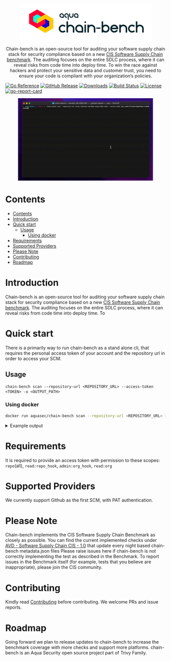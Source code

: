 <p align="center">
<picture>
  <source media="(prefers-color-scheme: dark)" srcset="docs/imgs/banner_dm.png">
  <source media="(prefers-color-scheme: light)" srcset="docs/imgs/banner_lm.png">
  <img alt="chain-bench logo" src="docs/imgs/banner_lm.png">
</picture>

</p>

<p align="center">
Chain-bench is an open-source tool for auditing your software supply chain stack for security compliance based on a new 
  <a href="https://workbench.cisecurity.org/communities/142">CIS Software Supply Chain benchmark</a>.
The auditing focuses on the entire SDLC process, where it can reveal risks from code time into deploy time. To win the race against hackers and protect your sensitive data and customer trust, you need to ensure your code is compliant with your organization’s policies.
</p>

[![Go Reference](https://pkg.go.dev/badge/github.com/aquasecurity/chain-bench.svg?style=flat-square)](https://pkg.go.dev/github.com/aquasecurity/chain-bench)
[![GitHub Release][release-img]][release]
[![Downloads][download]][release]
[![Build Status](https://github.com/aquasecurity/chain-bench/workflows/Build/badge.svg?branch=main&style=flat-square)](https://github.com/aquasecurity/chain-bench/actions)
[![License](https://img.shields.io/badge/License-Apache%202.0-blue.svg?style=flat-square)](https://github.com/aquasecurity/chain-bench/blob/main/LICENSE)
[![go-report-card][go-report-card]](https://goreportcard.com/report/github.com/aquasecurity/chain-bench)

<!-- ![coverage report](https://img.shields.io/codecov/c/github/aquasecurity/chain-bench?style=flat-square) -->

[download]: https://img.shields.io/github/downloads/aquasecurity/chain-bench/total?logo=github&style=flat-square
[release-img]: https://img.shields.io/github/release/aquasecurity/chain-bench.svg?logo=github&style=flat-square
[release]: https://github.com/aquasecurity/chain-bench/releases
[go-report-card]: https://goreportcard.com/badge/github.com/aquasecurity/chain-bench?style=flat-square

<figure style="text-align: center">
  <img src="docs/imgs/demo.gif" width="1000" alt="demo">
</figure>

# Contents

- [Contents](#contents)
- [Introduction](#introduction)
- [Quick start](#quick-start)
  - [Usage](#usage)
    - [Using docker](#using-docker)
- [Requirements](#requirements)
- [Supported Providers](#supported-providers)
- [Please Note](#please-note)
- [Contributing](#contributing)
- [Roadmap](#roadmap)

# Introduction

Chain-bench is an open-source tool for auditing your software supply chain stack for security compliance based on a new [CIS Software Supply Chain benchmark](https://workbench.cisecurity.org/communities/142).
The auditing focuses on the entire SDLC process, where it can reveal risks from code time into deploy time. To

# Quick start

There is a primarily way to run chain-bench as a stand alone cli, that requires the personal access token of your account and the repository url in order to access your SCM.

## Usage

```
chain-bench scan --repository-url <REPOSITORY_URL> --access-token <TOKEN> -o <OUTPUT_PATH>
```

### Using docker

```bash
docker run aquasec/chain-bench scan --repository-url <REPOSITORY_URL> --access-token <TOKEN>
```

<details>
<summary>Example output</summary>

```
2022-06-13 15:22:18 INF 🚩	Fetch Starting
2022-06-13 15:22:19 INF 🏢	Fetching Organization Settings Finished
2022-06-13 15:22:29 INF 🛢️	Fetching Repository Settings Finished
2022-06-13 15:22:29 INF 🌱	Fetching Branch Protection Settings Finished
2022-06-13 15:22:29 INF 👫	Fetching Members Finished
2022-06-13 15:22:31 INF 🔧	Fetching Pipelines Finished
2022-06-13 15:22:31 INF 🏁	Fetch succeeded
   ID                                                 Name                                                Result                  Reason
-------- ----------------------------------------------------------------------------------------------- -------- ---------------------------------------
 1.1.3    Ensure any change to code receives approval of two strongly authenticated users                 Passed
 1.1.4    Ensure previous approvals are dismissed when updates are introduced to a code change proposal   Failed
 1.1.5    Ensure that there are restrictions on who can dismiss code change reviews                       Failed
 1.1.6    Ensure code owners are set for extra sensitive code or configuration                            Failed
 1.1.8    Ensure inactive branches are reviewed and removed periodically                                  Failed   20 inactive branches
 1.1.9    Ensure all checks have passed before the merge of new code                                      Passed
 1.1.10   Ensure open git branches are up to date before they can be merged into codebase                 Passed
 1.1.11   Ensure all open comments are resolved before allowing to merge code changes                     Passed
 1.1.12   Ensure verifying signed commits of new changes before merging                                   Failed
 1.1.13   Ensure linear history is required                                                               Passed
 1.1.14   Ensure branch protection rules are enforced on administrators                                   Failed
 1.1.15   Ensure pushing of new code is restricted to specific individuals or teams                       Passed
 1.1.16   Ensure force pushes code to branches is denied                                                  Failed
 1.1.17   Ensure branch deletions are denied                                                              Failed
 1.2.1    Ensure all public repositories contain a SECURITY.md file                                       Failed
 1.2.2    Ensure repository creation is limited to specific members                                       Failed
 1.2.3    Ensure repository deletion is limited to specific members                                       Passed
 1.2.4    Ensure issue deletion is limited to specific members                                            Passed
 1.3.1    Ensure inactive users are reviewed and removed periodically                                     Failed   22 inactive users
 1.3.3    Ensure minimum admins are set for the organization                                              Passed
 1.3.5    Ensure the organization is requiring members to use MFA                                         Passed
 1.3.7    Ensure 2 admins are set for each repository                                                     Failed
 1.3.8    Ensure strict base permissions are set for repositories                                         Passed
 1.3.9    Ensure an organization's identity is confirmed with a Verified badge                            Failed
 2.3.1    Ensure all build steps are defined as code                                                      Failed   No build job was found in pipelines
 2.3.5    Ensure access to the build process's triggering is minimized                                    Passed
 2.3.7    Ensure pipelines are automatically scanned for vulnerabilities                                  Passed
 2.3.8    Ensure scanners are in place to identify and prevent sensitive data in pipeline files           Failed   Repository is not scanned for secrets
 2.4.2    Ensure all external dependencies used in the build process are locked                           Failed   16 task(s) are not pinned
 2.4.6    Ensure pipeline steps produce an SBOM                                                           Passed
 3.1.7    Ensure dependencies are pinned to a specific, verified version                                  Failed   16 dependenc(ies) are not pinned
 3.2.2    Ensure packages are automatically scanned for known vulnerabilities                             Passed
 3.2.3    Ensure packages are automatically scanned for license implications                              Passed
 4.2.3    Ensure user's access to the package registry utilizes MFA                                       Passed
 4.2.5    Ensure anonymous access to artifacts is revoked                                                 Passed
 4.3.4    Ensure webhooks of the package registry are secured                                             Passed
-------- ----------------------------------------------------------------------------------------------- -------- ---------------------------------------
 Total Passed Rules: 19 out of 36
2022-06-13 15:22:31 INF Scan completed: 13.108s
```

</details>

# Requirements

It is required to provide an access token with permission to these scopes: `repo`(all), `read:repo_hook`, `admin:org_hook`, `read:org`

# Supported Providers

We currently support Github as the first SCM, with PAT authentication.

# Please Note

Chain-bench implements the CIS Software Supply Chain Benchmark as closely as possible.
You can find the current implemented checks under [AVD - Software Supply Chain CIS - 1.0](https://avd.aquasec.com/compliance/softwaresupplychain/cis-1.0/) that update every night based chain-bench metadata.json files
Please raise issues here if chain-bench is not correctly implementing the test as described in the Benchmark. To report issues in the Benchmark itself (for example, tests that you believe are inappropriate), please join the CIS community.

# Contributing

Kindly read [Contributing](CONTRIBUTING.md) before contributing.
We welcome PRs and issue reports.

# Roadmap

Going forward we plan to release updates to chain-bench to increase the benchmark coverage with more checks and support more platforms.
chain-bench is an Aqua Security open source project part of Trivy Family.
